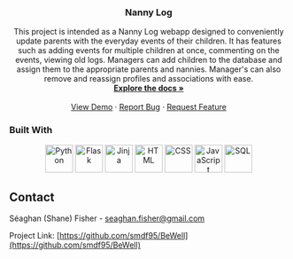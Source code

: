 <h3 align="center">Nanny Log</h3>

  <p align="center">
    This project is intended as a Nanny Log webapp designed to conveniently update parents with the everyday events of their children. It has features such as adding events for multiple children at once, commenting on the events, viewing old logs. Managers can add children to the database and assign them to the appropriate parents and nannies. Manager's can also remove and reassign profiles and associations with ease.
    <br />
    <a href="https://github.com/smdf95/Nanny-Log"><strong>Explore the docs »</strong></a>
    <br />
    <br />
    <a href="https://nanny-log.onrender.com">View Demo</a>
    ·
    <a href="https://github.com/smdf95/Nanny-Log/issues">Report Bug</a>
    ·
    <a href="https://github.com/smdf95/Nanny-Log/issues">Request Feature</a>
  </p>
</div>

### Built With
<div align="center">
  <img src="https://upload.wikimedia.org/wikipedia/commons/thumb/c/c3/Python-logo-notext.svg/1200px-Python-logo-notext.svg.png" alt="Python" height="50px" />
  <img src="https://d33wubrfki0l68.cloudfront.net/f56ad0f0dcecea5eefc91d3e7205190003158142/972e2/blog/python-api-deployment-rstudio-flask/flask.png" alt="Flask" height="50px" />
  <img src="https://upload.wikimedia.org/wikipedia/commons/thumb/8/87/Jinja_software_logo.svg/1200px-Jinja_software_logo.svg.png" alt="Jinja" height="50px" />
  <img src="https://rapidapi.com/blog/wp-content/uploads/2018/06/logo-2582748_640.png" alt="HTML" height="50px" />
  <img src="https://upload.wikimedia.org/wikipedia/commons/thumb/d/d5/CSS3_logo_and_wordmark.svg/1200px-CSS3_logo_and_wordmark.svg.png" alt="CSS" height="50px" />
  <img src="https://cms.azure.styava.dev/api/assets/styavacommunities/092f9741-4c89-4cd4-aac9-9b3ca76a2bf5/javascript-39395.png" alt="JavaScript" height="50px" />
  <img src="https://upload.wikimedia.org/wikipedia/commons/8/87/Sql_data_base_with_logo.png" alt="SQL" height="50px" />
</div>













<!-- CONTACT -->
## Contact

Séaghan (Shane) Fisher - seaghan.fisher@gmail.com

Project Link: [https://github.com/smdf95/BeWell](https://github.com/smdf95/BeWell)





